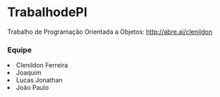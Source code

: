 # TrabalhodePI
Trabalho de Programação Orientada a Objetos: http://abre.ai/clenildon

<h3>Equipe</h3>
<li>Clenildon Ferreira</li>
<li>Joaquim</li>
<li>Lucas Jonathan</li>
<li>João Paulo</li>
